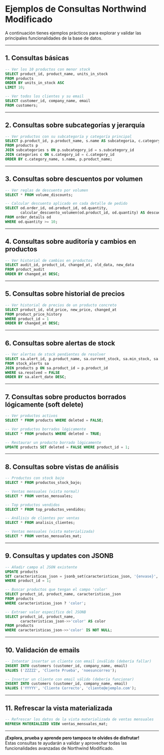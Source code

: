 # Ejemplos de Consultas Northwind Modificado

A continuación tienes ejemplos prácticos para explorar y validar las principales funcionalidades de la base de datos.

---

## 1. Consultas básicas

```sql
-- Ver los 10 productos con menor stock
SELECT product_id, product_name, units_in_stock
FROM products
ORDER BY units_in_stock ASC
LIMIT 10;

-- Ver todos los clientes y su email
SELECT customer_id, company_name, email
FROM customers;
```

---

## 2. Consultas sobre subcategorías y jerarquía

```sql
-- Ver productos con su subcategoría y categoría principal
SELECT p.product_id, p.product_name, s.name AS subcategoria, c.category_name
FROM products p
JOIN subcategories s ON p.subcategory_id = s.subcategory_id
JOIN categories c ON s.category_id = c.category_id
ORDER BY c.category_name, s.name, p.product_name;
```

---

## 3. Consultas sobre descuentos por volumen

```sql
-- Ver reglas de descuento por volumen
SELECT * FROM volume_discounts;

-- Calcular descuento aplicado en cada detalle de pedido
SELECT od.order_id, od.product_id, od.quantity,
       calcular_descuento_volumen(od.product_id, od.quantity) AS descuento_aplicado
FROM order_details od
WHERE od.quantity >= 10;
```

---

## 4. Consultas sobre auditoría y cambios en productos

```sql
-- Ver historial de cambios en productos
SELECT audit_id, product_id, changed_at, old_data, new_data
FROM product_audit
ORDER BY changed_at DESC;
```

---

## 5. Consultas sobre historial de precios

```sql
-- Ver historial de precios de un producto concreto
SELECT product_id, old_price, new_price, changed_at
FROM product_price_history
WHERE product_id = 1
ORDER BY changed_at DESC;
```

---

## 6. Consultas sobre alertas de stock

```sql
-- Ver alertas de stock pendientes de resolver
SELECT sa.alert_id, p.product_name, sa.current_stock, sa.min_stock, sa.alert_date
FROM stock_alerts sa
JOIN products p ON sa.product_id = p.product_id
WHERE sa.resolved = FALSE
ORDER BY sa.alert_date DESC;
```

---

## 7. Consultas sobre productos borrados lógicamente (soft delete)

```sql
-- Ver productos activos
SELECT * FROM products WHERE deleted = FALSE;

-- Ver productos borrados lógicamente
SELECT * FROM products WHERE deleted = TRUE;

-- Restaurar un producto borrado lógicamente
UPDATE products SET deleted = FALSE WHERE product_id = 1;
```

---

## 8. Consultas sobre vistas de análisis

```sql
-- Productos con stock bajo
SELECT * FROM productos_stock_bajo;

-- Ventas mensuales (vista normal)
SELECT * FROM ventas_mensuales;

-- Top productos vendidos
SELECT * FROM top_productos_vendidos;

-- Análisis de clientes por ventas
SELECT * FROM analisis_clientes;

-- Ventas mensuales (vista materializada)
SELECT * FROM ventas_mensuales_mat;
```

---

## 9. Consultas y updates con JSONB

```sql
-- Añadir campo al JSON existente
UPDATE products
SET caracteristicas_json = jsonb_set(caracteristicas_json, '{envase}', '"Lata"')
WHERE product_id = 1;

-- Buscar productos que tengan el campo 'color'
SELECT product_id, product_name, caracteristicas_json
FROM products
WHERE caracteristicas_json ? 'color';

-- Extraer valor específico del JSONB
SELECT product_id, product_name,
       caracteristicas_json->>'color' AS color
FROM products
WHERE caracteristicas_json->>'color' IS NOT NULL;
```

---

## 10. Validación de emails

```sql
-- Intentar insertar un cliente con email inválido (debería fallar)
INSERT INTO customers (customer_id, company_name, email)
VALUES ('ZZZZZ', 'Cliente Prueba', 'noesuncorreo');

-- Insertar un cliente con email válido (debería funcionar)
INSERT INTO customers (customer_id, company_name, email)
VALUES ('YYYYY', 'Cliente Correcto', 'cliente@ejemplo.com');
```

---

## 11. Refrescar la vista materializada

```sql
-- Refrescar los datos de la vista materializada de ventas mensuales
REFRESH MATERIALIZED VIEW ventas_mensuales_mat;
```

---

**¡Explora, prueba y aprende pero tampoco te olvides de disfrutar!**  
Estas consultas te ayudarán a validar y aprovechar todas las funcionalidades avanzadas de Northwind Modificado.